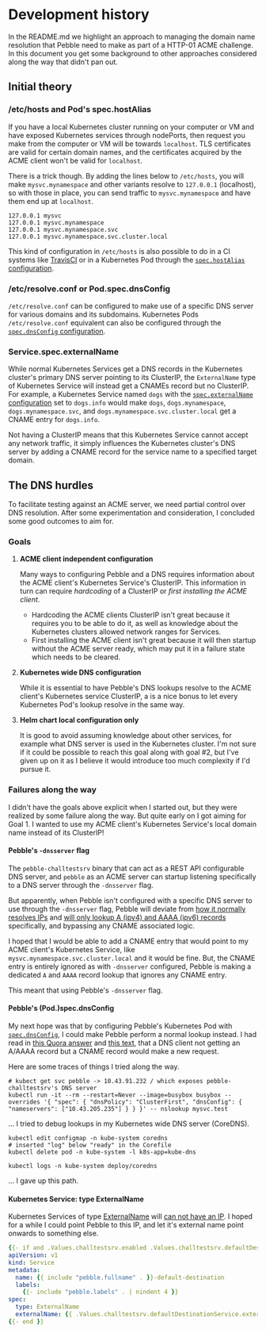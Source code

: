 # Development history

In the README.md we highlight an approach to managing the domain name resolution that Pebble need to make as part of a HTTP-01 ACME challenge. In this document you get some background to other approaches considered along the way that didn't pan out.

## Initial theory

### /etc/hosts and Pod's spec.hostAlias

If you have a local Kubernetes cluster running on your computer or VM and have exposed Kubernetes services through nodePorts, then request you make from the computer or VM will be towards `localhost`. TLS certificates are valid for certain domain names, and the certificates acquired by the ACME client won't be valid for `localhost`.

There is a trick though. By adding the lines below to `/etc/hosts`, you will make `mysvc.mynamespace` and other variants resolve to `127.0.0.1` (localhost), so with those in place, you can send traffic to `mysvc.mynamespace` and have them end up at `localhost`.

```
127.0.0.1 mysvc
127.0.0.1 mysvc.mynamespace
127.0.0.1 mysvc.mynamespace.svc
127.0.0.1 mysvc.mynamespace.svc.cluster.local
```

This kind of configuration in `/etc/hosts` is also possible to do in a CI systems like [TravisCI](https://docs.travis-ci.com/user/hosts/) or in a Kubernetes Pod through the [`spec.hostAlias` configuration](https://kubernetes.io/docs/concepts/services-networking/add-entries-to-pod-etc-hosts-with-host-aliases/).

### /etc/resolve.conf or Pod.spec.dnsConfig

`/etc/resolve.conf` can be configured to make use of a specific DNS server for various domains and its subdomains. Kubernetes Pods `/etc/resolve.conf` equivalent can also be configured through the [`spec.dnsConfig` configuration](https://kubernetes.io/docs/concepts/services-networking/dns-pod-service/#pod-s-dns-config).

### Service.spec.externalName

While normal Kubernetes Services get a DNS records in the Kubernetes cluster's primary DNS server pointing to its ClusterIP, the `ExternalName` type of Kubernetes Service will instead get a CNAMEs record but no ClusterIP. For example, a Kubernetes Service named `dogs` with the [`spec.externalName` configuration](https://kubernetes.io/docs/concepts/services-networking/service/#externalname) set to `dogs.info` would make `dogs`, `dogs.mynamespace`, `dogs.mynamespace.svc`, and `dogs.mynamespace.svc.cluster.local` get a CNAME entry for `dogs.info`.

Not having a ClusterIP means that this Kubernetes Service cannot accept any network traffic, it simply influences the Kubernetes cluster's DNS server by adding a CNAME record for the service name to a specified target domain.

## The DNS hurdles

To facilitate testing against an ACME server, we need partial control over DNS resolution. After some experimentation and consideration, I concluded some good outcomes to aim for.

### Goals

1. **ACME client independent configuration**

   Many ways to configuring Pebble and a DNS requires information about the ACME client's Kubernetes Service's ClusterIP. This information in turn can require _hardcoding_ of a ClusterIP or _first installing the ACME client_.

   - Hardcoding the ACME clients ClusterIP isn't great because it requires you to be able to do it, as well as knowledge about the Kubernetes clusters allowed network ranges for Services.
   - First installing the ACME client isn't great because it will then startup without the ACME server ready, which may put it in a failure state which needs to be cleared.

2. **Kubernetes wide DNS configuration**

   While it is essential to have Pebble's DNS lookups resolve to the ACME client's Kubernetes service ClusterIP, a is a nice bonus to let every Kubernetes Pod's lookup resolve in the same way.

3. **Helm chart local configuration only**

   It is good to avoid assuming knowledge about other services, for example what DNS server is used in the Kubernetes cluster. I'm not sure if it could be possible to reach this goal along with goal #2, but I've given up on it as I believe it would introduce too much complexity if I'd pursue it.

### Failures along the way

I didn't have the goals above explicit when I started out, but they were realized by some failure along the way. But quite early on I got aiming for Goal 1. I wanted to use my ACME client's Kubernetes Service's local domain name instead of its ClusterIP!

#### Pebble's `-dnsserver` flag

The `pebble-challtestsrv` binary that can act as a REST API configurable DNS server, and `pebble` as an ACME server can startup listening specifically to a DNS server through the `-dnsserver` flag.

But apparently, when Pebble isn't configured with a specific DNS server to use through the `-dnsserver` flag, Pebble will deviate from [how it normally resolves IPs](https://github.com/letsencrypt/pebble/blob/52b92744eaad895ac25b19dae429c0bdd134b764/va/va.go#L617-L619) and [will only lookup A (ipv4) and AAAA (ipv6) records](https://github.com/letsencrypt/pebble/blob/52b92744eaad895ac25b19dae429c0bdd134b764/va/va.go#L629-L657) specifically, and bypassing any CNAME associated logic.

I hoped that I would be able to add a CNAME entry that would point to my ACME client's Kubernetes Service, like `mysvc.mynamespace.svc.cluster.local` and it would be fine. But, the CNAME entry is entirely ignored as with `-dnsserver` configured, Pebble is making a dedicated `A` and `AAAA` record lookup that ignores any CNAME entry.

This meant that using Pebble's `-dnsserver` flag.

#### Pebble's (Pod.)spec.dnsConfig

My next hope was that by configuring Pebble's Kubernetes Pod with [`spec.dnsConfig`](https://kubernetes.io/docs/reference/generated/kubernetes-api/v1.18/#poddnsconfig-v1-core), I could make Pebble perform a normal lookup instead. I had read in [this Quora answer](https://www.quora.com/How-do-CNAME-records-work/answer/Vern-Hart) and [this text](https://ns1.com/resources/cname), that a DNS client not getting an A/AAAA record but a CNAME record would make a new request.

Here are some traces of things I tried along the way.

```
# kubect get svc pebble -> 10.43.91.232 / which exposes pebble-challtestsrv's DNS server
kubectl run -it --rm --restart=Never --image=busybox busybox --overrides '{ "spec": { "dnsPolicy": "ClusterFirst", "dnsConfig": { "nameservers": ["10.43.205.235"] } } }' -- nslookup mysvc.test
```

... I tried to debug lookups in my Kubernetes wide DNS server (CoreDNS).

```
kubectl edit configmap -n kube-system coredns
# inserted "log" below "ready" in the Corefile
kubectl delete pod -n kube-system -l k8s-app=kube-dns

kubectl logs -n kube-system deploy/coredns
```

... I gave up this path.

#### Kubernetes Service: type ExternalName

Kubernetes Services of type [ExternalName](https://kubernetes.io/docs/concepts/services-networking/service/#externalname) will [can not have an IP](https://kubernetes.io/docs/concepts/services-networking/service/#headless-services). I hoped for a while I could point Pebble to this IP, and let it's external name point onwards to something else.

```yaml
{{- if and .Values.challtestsrv.enabled .Values.challtestsrv.defaultDestinationService.enabled }}
apiVersion: v1
kind: Service
metadata:
  name: {{ include "pebble.fullname" . }}-default-destination
  labels:
    {{- include "pebble.labels" . | nindent 4 }}
spec:
  type: ExternalName
  externalName: {{ .Values.challtestsrv.defaultDestinationService.externalName | required "With challtestsrv.defaultDestinationService enabled, its externalName is required." }}
{{- end }}
```
